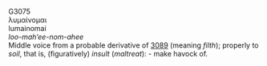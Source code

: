 <body>
  <p>G3075<br>  λυμαίνομαι  <br> lumainomai  <br><i>loo-mah‘ee-nom-ahee </i><br>Middle voice from a probable derivative of <a href="g3089.htm">3089</a> (meaning <i>filth</i>); properly to <i>soil</i>, that is, (figuratively) <i>insult</i> (<i>maltreat</i>): - make havock of.<br></p>
 </body>